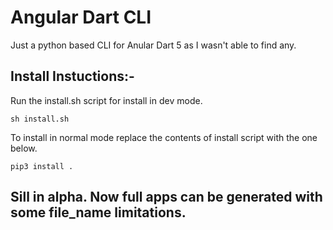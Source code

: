# Angular Dart CLI

Just a python based CLI for Anular Dart 5 as I wasn't able to find any.

## Install Instuctions:-

Run the install.sh script for install in dev mode.

```
sh install.sh
```

To install in normal mode replace the contents of install script with the one below.

```
pip3 install .
```

## Sill in alpha. Now full apps can be generated with some file_name limitations.
